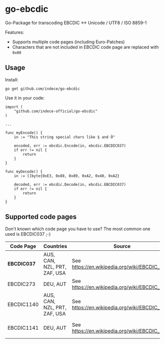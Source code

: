 # go-ebcdic
Go-Package for transcoding EBCDIC <-> Unicode / UTF8 / ISO 8859-1

Features:
* Supports multiple code pages (including Euro-Patches)
* Characters that are not included in EBCDIC code page are replaced with `0x00`

## Usage
Install:
```
go get github.com/indece/go-ebcdic
```

Use it in your code:
```
import (
    "github.com/indece-official/go-ebcdic"
)

...

func myEncode() {
    in := "This string special chars like § and Ö"

    encoded, err := ebcdic.Encode(in, ebcdic.EBCDIC037)
    if err != nil {
        return
    }
}

func myDecode() {
    in := []byte{0xE3, 0x88, 0x89, 0xA2, 0x40, 0xA2}
		
    decoded, err := ebcdic.Decode(in, ebcdic.EBCDIC037)
    if err != nil {
        return
    }
}
```

## Supported code pages
Don't known which code page you have to use? The most common one used is EBCDIC037 ;-)

| Code Page | Countries | Source | Comment |
| --- | --- | --- | --- |
| **EBCDIC037** | AUS, CAN, NZL, PRT, ZAF, USA | See https://en.wikipedia.org/wiki/EBCDIC_037 |
| EBCDIC273 | DEU, AUT | See https://en.wikipedia.org/wiki/EBCDIC_273 |
| EBCDIC1140 | AUS, CAN, NZL, PRT, ZAF, USA | See https://en.wikipedia.org/wiki/EBCDIC_1140 | EBCDIC037 with Euro-Patch |
| EBCDIC1141 | DEU, AUT | See https://en.wikipedia.org/wiki/EBCDIC_1141 | EBCDIC273 with Euro-Patch |
